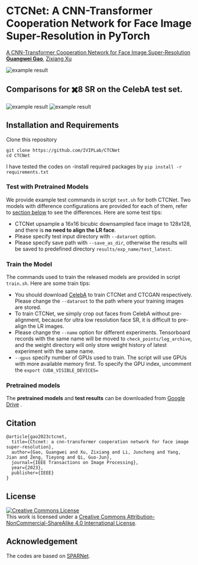 # CTCNet: A CNN-Transformer Cooperation Network for Face Image Super-Resolution in PyTorch 

[A CNN-Transformer Cooperation Network for Face Image Super-Resolution](https://arxiv.org/abs/2204.08696v2)  
[**Guangwei Gao**](https://guangweigao.github.io/), [Zixiang Xu](https://github.com/wsxuzixiang)

![example result](https://github.com/wsxuzixiang/CTCNet/blob/main/Network.png)

## Comparisons for ✖️8 SR on the CelebA test set.
![example result](https://github.com/wsxuzixiang/CTCNet/blob/main/img/compare_CelebA_0213.png)
![example result](https://github.com/wsxuzixiang/CTCNet/blob/main/img/Snipaste_2023-05-09_22-20-55.png)


## Installation and Requirements 

Clone this repository
```
git clone https://github.com/IVIPLab/CTCNet
cd CTCNet
```

I have tested the codes on
-install required packages by `pip install -r requirements.txt`  


### Test with Pretrained Models

We provide example test commands in script `test.sh` for both CTCNet. Two models with difference configurations are provided for each of them, refer to [section below](#differences-with-the-paper) to see the differences. Here are some test tips:

- CTCNet upsample a 16x16 bicubic downsampled face image to 128x128, and there is **no need to align the LR face**.   
- Please specify test input directory with `--dataroot` option.  
- Please specify save path with `--save_as_dir`, otherwise the results will be saved to predefined directory `results/exp_name/test_latest`.  

### Train the Model

The commands used to train the released models are provided in script `train.sh`. Here are some train tips:

- You should download [CelebA](http://mmlab.ie.cuhk.edu.hk/projects/CelebA.html) to train CTCNet and CTCGAN respectively. Please change the `--dataroot` to the path where your training images are stored.  
- To train CTCNet, we simply crop out faces from CelebA without pre-alignment, because for ultra low resolution face SR, it is difficult to pre-align the LR images.  
- Please change the `--name` option for different experiments. Tensorboard records with the same name will be moved to `check_points/log_archive`, and the weight directory will only store weight history of latest experiment with the same name.  
- `--gpus` specify number of GPUs used to train. The script will use GPUs with more available memory first. To specify the GPU index, uncomment the `export CUDA_VISIBLE_DEVICES=` 

### Pretrained models

The **pretrained models** and **test results** can be downloaded from [Google Drive](https://drive.google.com/drive/folders/1sJs2JYqddSk1o4hksOrO2Fk2ciRelXUQ) .

## Citation
```
@article{gao2023ctcnet,
  title={Ctcnet: a cnn-transformer cooperation network for face image super-resolution},
  author={Gao, Guangwei and Xu, Zixiang and Li, Juncheng and Yang, Jian and Zeng, Tieyong and Qi, Guo-Jun},
  journal={IEEE Transactions on Image Processing},
  year={2023},
  publisher={IEEE}
}
```

## License

<a rel="license" href="http://creativecommons.org/licenses/by-nc-sa/4.0/"><img alt="Creative Commons License" style="border-width:0" src="https://i.creativecommons.org/l/by-nc-sa/4.0/88x31.png" /></a><br />This work is licensed under a <a rel="license" href="http://creativecommons.org/licenses/by-nc-sa/4.0/">Creative Commons Attribution-NonCommercial-ShareAlike 4.0 International License</a>.

## Acknowledgement

The codes are based on [SPARNet](https://github.com/chaofengc/Face-SPARNet). 
